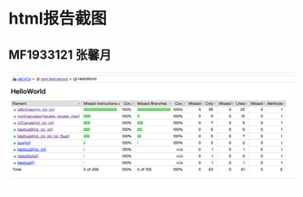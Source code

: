 # html报告截图

## MF1933121 张馨月

![image](https://github.com/zhangxy-97/White-Box-Testing-/blob/master/IMG/MF1933121_htmlReport.png)
  

